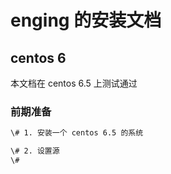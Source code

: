 # enging 的安装文档
## centos 6
本文档在 centos 6.5 上测试通过
### 前期准备
```bash
\# 1. 安装一个 centos 6.5 的系统

\# 2. 设置源  
\#
```
